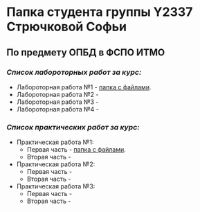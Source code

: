 # Папка студента группы Y2337 Стрючковой Софьи #
## По предмету ОПБД в ФСПО ИТМО


### ***Список лабороторных работ за курс:***
* Лабороторная работа №1 - [папка с файлами](https://github.com/Sonya-Vishneva/ITMO_FSPO_DataBases_2020-2021/tree/master/students/y2337/Striuchkova_Sonya/lr_1).
* Лабороторная работа №2 -
* Лабороторная работа №3 -
* Лабороторная работа №4 -

### ***Список практических работ за курс:***
* Практическая работа №1:
  * Первая часть - [папка с файлами](https://github.com/Sonya-Vishneva/ITMO_FSPO_DataBases_2020-2021/tree/master/students/y2337/Striuchkova_Sonya/lections/lection_1_oltp_olap).
  * Вторая часть - 
* Практическая работа №2:
  * Первая часть -
  * Вторая часть -
* Практическая работа №3:
  * Первая часть -
  * Вторая часть -
